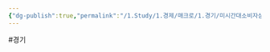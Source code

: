 ```yaml
---
{"dg-publish":true,"permalink":"/1.Study/1.경제/매크로/1.경기/미시간대소비자심리지수/미시간대소비자심리지수/","created":"2024-11-20T21:02:27.012+09:00","updated":"2025-06-03T20:07:19.660+09:00"}
---
```


#경기 
